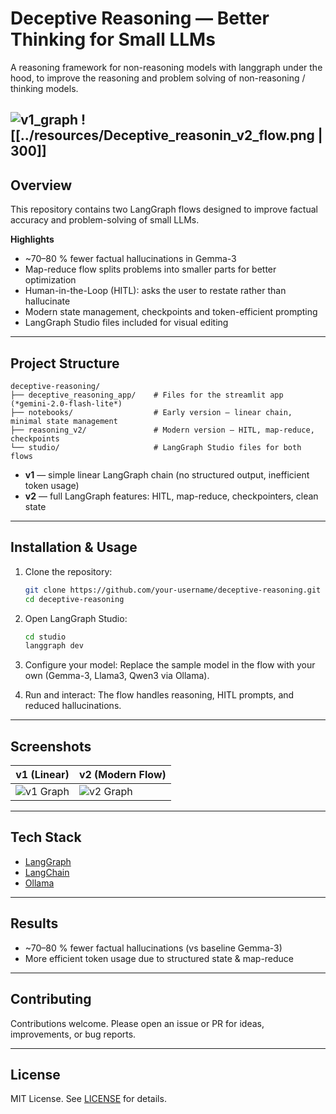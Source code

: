 # Deceptive Reasoning — Better Thinking for Small LLMs

A reasoning framework for non-reasoning models with langgraph under the hood, to improve the reasoning and problem solving of non-reasoning / thinking models.

![v1_graph](langchain-academy\lab\deceptive-reasoning\resources\Deceptive_reasonin_v2_flow.png)
![[../resources/Deceptive_reasonin_v2_flow.png | 300]]
---
## Overview

This repository contains two LangGraph flows designed to improve factual accuracy and problem-solving of small LLMs.

**Highlights**

* \~70–80 % fewer factual hallucinations in Gemma-3
* Map-reduce flow splits problems into smaller parts for better optimization
* Human-in-the-Loop (HITL): asks the user to restate rather than hallucinate
* Modern state management, checkpoints and token-efficient prompting
* LangGraph Studio files included for visual editing

---

## Project Structure

```
deceptive-reasoning/
├── deceptive_reasoning_app/    # Files for the streamlit app (*gemini-2.0-flash-lite*)
├── notebooks/                  # Early version — linear chain, minimal state management
├── reasoning_v2/               # Modern version — HITL, map-reduce, checkpoints
└── studio/                     # LangGraph Studio files for both flows
```

* **v1** — simple linear LangGraph chain (no structured output, inefficient token usage)
* **v2** — full LangGraph features: HITL, map-reduce, checkpointers, clean state

---

## Installation & Usage

1. Clone the repository:

   ```bash
   git clone https://github.com/your-username/deceptive-reasoning.git
   cd deceptive-reasoning
   ```

2. Open LangGraph Studio:

   ```bash
   cd studio
   langgraph dev
   ```

3. Configure your model:
   Replace the sample model in the flow with your own (Gemma-3, Llama3, Qwen3 via Ollama).

4. Run and interact:
   The flow handles reasoning, HITL prompts, and reduced hallucinations.

---

## Screenshots

| v1 (Linear)                       | v2 (Modern Flow)                  |
| --------------------------------- | --------------------------------- |
| ![v1 Graph](./screenshots/v1.png) | ![v2 Graph](./screenshots/v2.png) |

---

## Tech Stack

* [LangGraph](https://github.com/langchain-ai/langgraph)
* [LangChain](https://github.com/langchain-ai/langchain)
* [Ollama](https://ollama.ai)

---

## Results

* \~70–80 % fewer factual hallucinations (vs baseline Gemma-3)
* More efficient token usage due to structured state & map-reduce

---

## Contributing

Contributions welcome.
Please open an issue or PR for ideas, improvements, or bug reports.

---

## License

MIT License. See [LICENSE](./LICENSE) for details.
